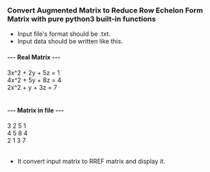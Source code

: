 ### Convert Augmented Matrix to Reduce Row Echelon Form Matrix with pure python3 built-in functions

- Input file's format should be .txt.
- Input data should be written like this.<br/>

#### --- Real Matrix ---<br/>
3x^2 + 2y + 5z = 1<br/>
4x^2 + 5y + 8z = 4<br/>
2x^2 + y + 3z = 7<br/>
<br/>

#### --- Matrix in file ---<br/>
3 2 5 1<br/>
4 5 8 4<br/>
2 1 3 7<br/>
<br/>

- It convert input matrix to RREF matrix and display it.
